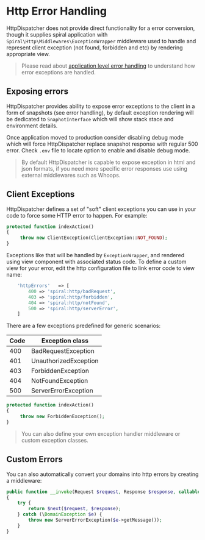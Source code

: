 # Http Error Handling
HttpDispatcher does not provide direct functionality for a error conversion, though it supplies spiral application with `Spiral\Http\Middlewares\ExceptionWrapper` middleware used to handle and represent client exception (not found, forbidden and etc) by rendering appropriate view. 

> Please read about [application level error handling](/debug/errors.md) to understand how error exceptions are handled.

## Exposing errors
HttpDispatcher provides ability to expose error exceptions to the client in a form of snapshots (see error handling), by default exception rendering will be dedicated to `SnaphotInterface` which will show stack stace and environment details.

Once application moved to production consider disabling debug mode which will force HttpDispatcher replace snapshot response with regular 500 error. Check `.env` file to locate option to enable and disable debug mode.

> By default HttpDispatcher is capable to expose exception in html and json formats, if you need more specific error responses use using external middlewares such as Whoops.

## Client Exceptions
HttpDispatcher defines a set of "soft" client exceptions you can use in your code to force some HTTP error to happen. For example:

```php
protected function indexAction()
{
     throw new ClientException(ClientException::NOT_FOUND);
}
```

Exceptions like that will be handled by `ExceptionWrapper`, and rendered using view component with associated status code. To define a custom view for your error, edit the http configuration file to link error code to view name:

```php
    'httpErrors'   => [
        400 => 'spiral:http/badRequest',
        403 => 'spiral:http/forbidden',
        404 => 'spiral:http/notFound',
        500 => 'spiral:http/serverError',
    ]
```

There are a few exceptions predefined for generic scenarios:

| Code | Exception class       |
| ---  | ---                   |
| 400  | BadRequestException   |
| 401  | UnauthorizedException |
| 403  | ForbiddenException    |
| 404  | NotFoundException     |
| 500  | ServerErrorException  |

```php
protected function indexAction()
{
     throw new ForbiddenException();
}
```

> You can also define your own exception handler middleware or custom exception classes.

## Custom Errors
You can also automatically convert your domains into http errors by creating a middleware:

```php
public function __invoke(Request $request, Response $response, callable $next)
{
    try {
        return $next($request, $response);
    } catch (\DomainException $e) {
        throw new ServerErrorException($e->getMessage());
    }
}
```